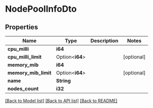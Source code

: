 # NodePoolInfoDto

## Properties

Name | Type | Description | Notes
------------ | ------------- | ------------- | -------------
**cpu_milli** | **i64** |  | 
**cpu_milli_limit** | Option<**i64**> |  | [optional]
**memory_mib** | **i64** |  | 
**memory_mib_limit** | Option<**i64**> |  | [optional]
**name** | **String** |  | 
**nodes_count** | **i32** |  | 

[[Back to Model list]](../README.md#documentation-for-models) [[Back to API list]](../README.md#documentation-for-api-endpoints) [[Back to README]](../README.md)


